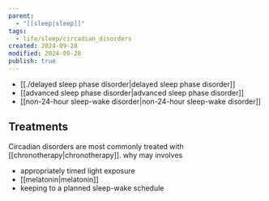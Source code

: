 ```yaml
---
parent:
  - "[[sleep|sleep]]"
tags:
  - life/sleep/circadian_disorders
created: 2024-09-28
modified: 2024-09-28
publish: true
---
```

  - [[./delayed sleep phase disorder|delayed sleep phase disorder]]
  - [[advanced sleep phase disorder|advanced sleep phase disorder]]
  - [[non-24-hour sleep-wake disorder|non-24-hour sleep-wake disorder]]

## Treatments
Circadian disorders are most commonly treated with [[chronotherapy|chronotherapy]]. why may involves
- appropriately timed light exposure
- [[melatonin|melatonin]]
- keeping to a planned sleep-wake schedule

